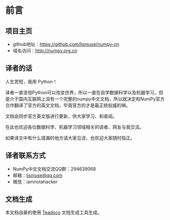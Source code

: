 # 前言 

## 项目主页
- github地址：https://github.com/lisniuse/numpy-cn
- 域名访问：http://numpy.org.cn

## 译者的话

人生苦短，我用 Python！

译者一直坚信Python可以改变世界，所以一直在自学数据科学以及机器学习，但是介于国内互联网上没有一个完整的numpy中文文档，所以就决定和NumPy官方合作翻译了官方的英文文档，毕竟官方的才是最正统权威的嘛。

文档会同步官方英文版进行更新，供大家学习、和查阅。

在此也欢迎各位数据科学、机器学习领域相关的读者、网友与我交流。

如果译文中有什么错漏的地方请大家见谅，也欢迎大家随时指正。 

## 译者联系方式

- NumPy中文文档交流QQ群：294639068
- 邮箱：lisniuse@qq.com
- 微信：iamnotahacker

## 文档生成

本文档自豪的使用 [Teadocs](https://github.com/lisniuse/teadocs) 文档生成工具生成。